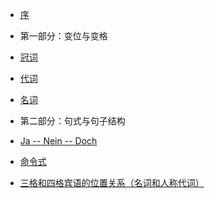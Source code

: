 - [序](preface.md)

- 第一部分：变位与变格

- [冠词](1.1冠词.md)

- [代词](1.2代词.md)

- [名词](1.3名词.md)

- 第二部分：句式与句子结构

- [Ja -- Nein -- Doch](<2.Ja -- Nein -- Doch.md>)

- [命令式](2.命令式.md)

- [三格和四格宾语的位置关系（名词和人称代词）](2.三格和四格宾语的位置关系（名词和人称代词）.md)